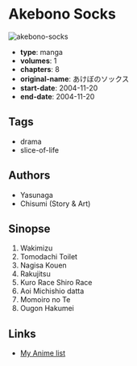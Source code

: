 # Akebono Socks

![akebono-socks](https://cdn.myanimelist.net/images/manga/1/188256.jpg)

-   **type**: manga
-   **volumes**: 1
-   **chapters**: 8
-   **original-name**: あけぼのソックス
-   **start-date**: 2004-11-20
-   **end-date**: 2004-11-20

## Tags

-   drama
-   slice-of-life

## Authors

-   Yasunaga
-   Chisumi (Story & Art)

## Sinopse

1. Wakimizu
2. Tomodachi Toilet
3. Nagisa Kouen
4. Rakujitsu
5. Kuro Race Shiro Race
6. Aoi Michishio datta
7. Momoiro no Te
8. Ougon Hakumei

## Links

-   [My Anime list](https://myanimelist.net/manga/103289/Akebono_Socks)
